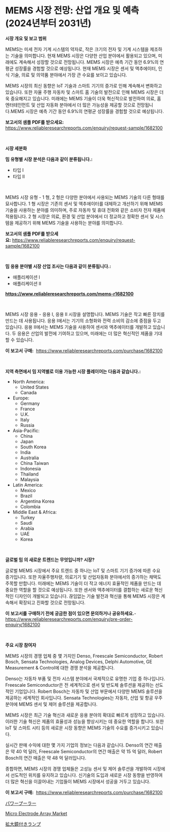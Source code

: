 <p><h1>MEMS 시장 전망: 산업 개요 및 예측 (2024년부터 2031년)</h1></p><p><strong>시장 개요 및 보고 범위</strong></p>
<p><p>MEMS는 미세 전자 기계 시스템의 약자로, 작은 크기의 전자 및 기계 시스템을 제조하는 기술을 의미합니다. 현재 MEMS 시장은 다양한 산업 분야에서 활용되고 있으며, 미래에도 계속해서 성장할 것으로 전망됩니다. MEMS 시장은 예측 기간 동안 6.9%의 연평균 성장률을 경험할 것으로 예상됩니다. 현재 MEMS 시장은 센서 및 액추에이터, 인식 기술, 의료 및 의약품 분야에서 가장 큰 수요를 보이고 있습니다. </p><p>MEMS 시장의 최신 동향은 IoT 기술과 스마트 기기의 증가로 인해 계속해서 변화하고 있습니다. 또한 자율 주행 자동차 및 스마트 홈 기술의 발전으로 인해 MEMS 시장은 더욱 중요해지고 있습니다. 미래에는 MEMS 기술이 더욱 혁신적으로 발전하여 의료, 홈 엔터테인먼트 및 산업 자동화 분야에서 더 많은 가능성을 제공할 것으로 전망됩니다.MEMS 시장은 예측 기간 동안 6.9%의 연평균 성장률을 경험할 것으로 예상됩니다.</p></p>
<p><strong>보고서의 샘플 PDF를 받으세요:</strong> <a href="https://www.reliableresearchreports.com/enquiry/request-sample/1682100">https://www.reliableresearchreports.com/enquiry/request-sample/1682100</a></p>
<p>&nbsp;</p>
<p><strong>시장 세분화</strong></p>
<p><strong>밈 유형별 시장 분석은 다음과 같이 분류됩니다.:</strong></p>
<p><ul><li>타입 I</li><li>타입 II</li></ul></p>
<p>&nbsp;</p>
<p><p>MEMS 시장 유형 - 1 형, 2 형은 다양한 분야에서 사용되는 MEMS 기술의 다른 형태를 묘사합니다. 1 형 시장은 기존의 센서 및 액추에이터를 대체하고 개선하기 위해 MEMS 기술을 사용하는 분야를 의미하며, 주로 자동차 및 휴대 전화와 같은 소비자 전자 제품에 적용됩니다. 2 형 시장은 의료, 환경 및 산업 분야에서 더 정교하고 정확한 센서 및 시스템을 제공하기 위해 MEMS 기술을 사용하는 분야를 의미합니다.</p></p>
<p><strong>보고서의 샘플 PDF를 받으세요:</strong>&nbsp;<a href="https://www.reliableresearchreports.com/enquiry/request-sample/1682100">https://www.reliableresearchreports.com/enquiry/request-sample/1682100</a></p>
<p>&nbsp;</p>
<p><strong> 밈 응용 분야별 시장 산업 조사는 다음과 같이 분류됩니다.:</strong></p>
<p><ul><li>애플리케이션 I</li><li>애플리케이션 II</li></ul></p>
<p><strong><a href="https://www.reliableresearchreports.com/mems-r1682100">https://www.reliableresearchreports.com/mems-r1682100</a></strong></p>
<p>&nbsp;</p>
<p><p>MEMS 시장 응용 - 응용 I, 응용 II 시장을 설명합니다. MEMS 기술은 작고 빠른 장치를 만드는 데 사용됩니다. 응용 I에서는 기기의 소형화와 전력 소비의 감소에 중점을 두고 있습니다. 응용 II에서는 MEMS 기술을 사용하여 센서와 액추에이터를 개발하고 있습니다. 두 응용은 산업의 발전에 기여하고 있으며, 미래에는 더 많은 혁신적인 제품을 기대할 수 있습니다.</p></p>
<p><strong>이 보고서 구매:</strong>&nbsp; <a href="https://www.reliableresearchreports.com/purchase/1682100">https://www.reliableresearchreports.com/purchase/1682100</a></p>
<p>&nbsp;</p>
<p><strong>지역 측면에서 밈 지역별로 이용 가능한 시장 플레이어는 다음과 같습니다.:</strong></p>
<p><ul>
    <li>
        North America:
        <ul>
            <li>United States</li>
            <li>Canada</li>
        </ul>
    </li>
    <li>
        Europe:
        <ul>
            <li>Germany</li>
            <li>France</li>
            <li>U.K.</li>
            <li>Italy</li>
            <li>Russia</li>
        </ul>
    </li>
    <li>
        Asia-Pacific:
        <ul>
            <li>China</li>
            <li>Japan</li>
            <li>South Korea</li>
            <li>India</li>
            <li>Australia</li>
            <li>China Taiwan</li>
            <li>Indonesia</li>
            <li>Thailand</li>
            <li>Malaysia</li>
        </ul>
    </li>
    <li>
        Latin America:
        <ul>
            <li>Mexico</li>
            <li>Brazil</li>
            <li>Argentina Korea</li>
            <li>Colombia</li>
        </ul>
    </li>
    <li>
        Middle East & Africa:
        <ul>
            <li>Turkey</li>
            <li>Saudi</li>
            <li>Arabia</li>
            <li>UAE</li>
            <li>Korea</li>
        </ul>
    </li>
    </ul></p>
<p>&nbsp;</p>
<p><strong>글로벌 밈 의 새로운 트렌드는 무엇입니까? 시장?</strong></p>
<p><p>글로벌 MEMS 시장에서 주요 트렌드 중 하나는 IoT 및 스마트 기기 증가에 따른 수요 증가입니다. 또한 자율주행차량, 의료기기 및 산업자동화 분야에서의 증가하는 채택도 주목할 만합니다. 미래에는 MEMS 기술이 더 작고 에너지 효율적인 제품을 만드는 데 중요한 역할을 할 것으로 예상됩니다. 또한 센서와 액추에이터를 결합하는 새로운 혁신적인 디자인이 개발되고 있습니다. 끊임없는 기술 발전과 혁신을 통해 MEMS 시장은 계속해서 확장되고 진화할 것으로 전망됩니다.</p></p>
<p><strong>이 보고서를 구매하기 전에 궁금한 점이 있으면 문의하거나 공유하세요.</strong>- <a href="https://www.reliableresearchreports.com/enquiry/pre-order-enquiry/1682100">https://www.reliableresearchreports.com/enquiry/pre-order-enquiry/1682100</a></p>
<p>&nbsp;</p>
<p><strong>주요 시장 참여자</strong></p>
<p><p>MEMS 시장의 경쟁 업체 중 몇 가지인 Denso, Freescale Semiconductor, Robert Bosch, Sensata Technologies, Analog Devices, Delphi Automotive, GE Measurement & Control에 대한 경쟁 분석을 제공합니다.</p><p>Denso는 자동차 부품 및 전자 시스템 분야에서 국제적으로 유명한 기업 중 하나입니다. Freescale Semiconductor은 전 세계적으로 센서 및 반도체 솔루션을 제공하는 선도적인 기업입니다. Robert Bosch는 자동차 및 산업 부문에서 다양한 MEMS 솔루션을 제공하는 세계적인 회사입니다. Sensata Technologies는 자동차, 산업 및 항공 우주 분야에 MEMS 센서 및 제어 솔루션을 제공합니다.</p><p>MEMS 시장은 최근 기술 혁신과 새로운 응용 분야의 확대로 빠르게 성장하고 있습니다. 이러한 기술 혁신은 제품의 효율성과 성능을 향상시키는 데 중요한 역할을 합니다. 또한 IoT 및 스마트 시티 등의 새로운 시장 동향은 MEMS 기술의 수요를 증가시키고 있습니다.</p><p>실시간 판매 수익에 대한 몇 가지 기업의 정보는 다음과 같습니다. Denso의 연간 매출은 약 40 억 달러, Freescale Semiconductor의 연간 매출은 약 15 억 달러, Robert Bosch의 연간 매출은 약 48 억 달러입니다.</p><p>종합하면, MEMS 시장의 경쟁 업체들은 고성능 센서 및 제어 솔루션을 개발하여 시장에서 선도적인 위치를 유지하고 있습니다. 신기술의 도입과 새로운 시장 동향을 반영하여 더 많은 혁신을 이끌어내는 기업들이 MEMS 시장에서 성공을 거두고 있습니다.</p></p>
<p><strong>이 보고서 구매:</strong>&nbsp;&nbsp;<a href="https://www.reliableresearchreports.com/purchase/1682100">https://www.reliableresearchreports.com/purchase/1682100</a></p>
<p><p><a href="https://github.com/RodHoppe07/Market-Research-Report-List-1/blob/main/354229622918.md">パワープーラー</a></p><p><a href="https://github.com/mbisetmhermsr/Market-Research-Report-List-2/blob/main/micro-electrode-array-market.md">Micro Electrode Array Market</a></p><p><a href="https://github.com/laurenreichert/Market-Research-Report-List-1/blob/main/725787122917.md">拡大鏡付きランプ</a></p></p>
